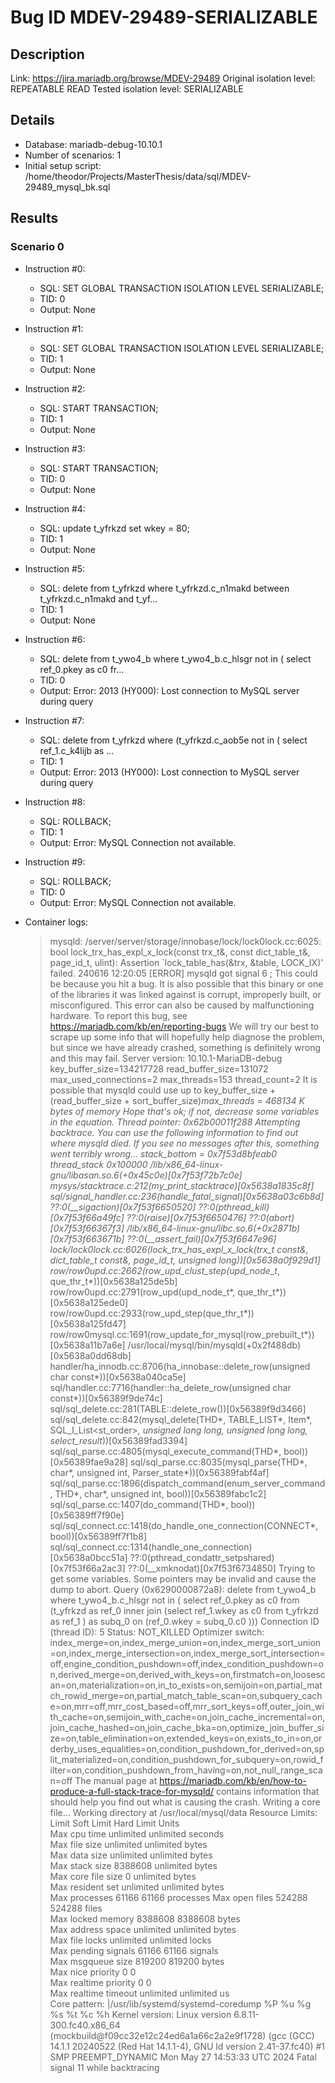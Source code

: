 # Bug ID MDEV-29489-SERIALIZABLE

## Description

Link:                     https://jira.mariadb.org/browse/MDEV-29489
Original isolation level: REPEATABLE READ
Tested isolation level:   SERIALIZABLE


## Details
 * Database: mariadb-debug-10.10.1
 * Number of scenarios: 1
 * Initial setup script: /home/theodor/Projects/MasterThesis/data/sql/MDEV-29489_mysql_bk.sql

## Results
### Scenario 0
 * Instruction #0:
     - SQL:  SET GLOBAL TRANSACTION ISOLATION LEVEL SERIALIZABLE;
     - TID: 0
     - Output: None
 * Instruction #1:
     - SQL:  SET GLOBAL TRANSACTION ISOLATION LEVEL SERIALIZABLE;
     - TID: 1
     - Output: None
 * Instruction #2:
     - SQL:  START TRANSACTION;
     - TID: 1
     - Output: None
 * Instruction #3:
     - SQL:  START TRANSACTION;
     - TID: 0
     - Output: None
 * Instruction #4:
     - SQL:  update t_yfrkzd set wkey = 80;
     - TID: 1
     - Output: None
 * Instruction #5:
     - SQL:  delete from t_yfrkzd where t_yfrkzd.c_n1makd between t_yfrkzd.c_n1makd and t_yf...
     - TID: 1
     - Output: None
 * Instruction #6:
     - SQL:  delete from t_ywo4_b where t_ywo4_b.c_hlsgr not in ( select ref_0.pkey as c0 fr...
     - TID: 0
     - Output: Error: 2013 (HY000): Lost connection to MySQL server during query
 * Instruction #7:
     - SQL:  delete from t_yfrkzd where (t_yfrkzd.c_aob5e not in ( select ref_1.c_k4lijb as ...
     - TID: 1
     - Output: Error: 2013 (HY000): Lost connection to MySQL server during query
 * Instruction #8:
     - SQL:  ROLLBACK;
     - TID: 1
     - Output: Error: MySQL Connection not available.
 * Instruction #9:
     - SQL:  ROLLBACK;
     - TID: 0
     - Output: Error: MySQL Connection not available.

 * Container logs:
   > mysqld: /server/server/storage/innobase/lock/lock0lock.cc:6025: bool lock_trx_has_expl_x_lock(const trx_t&, const dict_table_t&, page_id_t, ulint): Assertion `lock_table_has(&trx, &table, LOCK_IX)' failed.
   > 240616 12:20:05 [ERROR] mysqld got signal 6 ;
   > This could be because you hit a bug. It is also possible that this binary
   > or one of the libraries it was linked against is corrupt, improperly built,
   > or misconfigured. This error can also be caused by malfunctioning hardware.
   > To report this bug, see https://mariadb.com/kb/en/reporting-bugs
   > We will try our best to scrape up some info that will hopefully help
   > diagnose the problem, but since we have already crashed, 
   > something is definitely wrong and this may fail.
   > Server version: 10.10.1-MariaDB-debug
   > key_buffer_size=134217728
   > read_buffer_size=131072
   > max_used_connections=2
   > max_threads=153
   > thread_count=2
   > It is possible that mysqld could use up to 
   > key_buffer_size + (read_buffer_size + sort_buffer_size)*max_threads = 468134 K  bytes of memory
   > Hope that's ok; if not, decrease some variables in the equation.
   > Thread pointer: 0x62b00011f288
   > Attempting backtrace. You can use the following information to find out
   > where mysqld died. If you see no messages after this, something went
   > terribly wrong...
   > stack_bottom = 0x7f53d8bfeab0 thread_stack 0x100000
   > /lib/x86_64-linux-gnu/libasan.so.6(+0x45c0e)[0x7f53f72b7c0e]
   > mysys/stacktrace.c:212(my_print_stacktrace)[0x5638a1835c8f]
   > sql/signal_handler.cc:236(handle_fatal_signal)[0x5638a03c6b8d]
   > ??:0(__sigaction)[0x7f53f6650520]
   > ??:0(pthread_kill)[0x7f53f66a49fc]
   > ??:0(raise)[0x7f53f6650476]
   > ??:0(abort)[0x7f53f66367f3]
   > /lib/x86_64-linux-gnu/libc.so.6(+0x2871b)[0x7f53f663671b]
   > ??:0(__assert_fail)[0x7f53f6647e96]
   > lock/lock0lock.cc:6026(lock_trx_has_expl_x_lock(trx_t const&, dict_table_t const&, page_id_t, unsigned long))[0x5638a0f929d1]
   > row/row0upd.cc:2662(row_upd_clust_step(upd_node_t*, que_thr_t*))[0x5638a125de5b]
   > row/row0upd.cc:2791(row_upd(upd_node_t*, que_thr_t*))[0x5638a125ede0]
   > row/row0upd.cc:2933(row_upd_step(que_thr_t*))[0x5638a125fd47]
   > row/row0mysql.cc:1691(row_update_for_mysql(row_prebuilt_t*))[0x5638a11b7a6e]
   > /usr/local/mysql/bin/mysqld(+0x2f488db)[0x5638a0dd68db]
   > handler/ha_innodb.cc:8706(ha_innobase::delete_row(unsigned char const*))[0x5638a040ca5e]
   > sql/handler.cc:7716(handler::ha_delete_row(unsigned char const*))[0x56389f9de74c]
   > sql/sql_delete.cc:281(TABLE::delete_row())[0x56389f9d3466]
   > sql/sql_delete.cc:842(mysql_delete(THD*, TABLE_LIST*, Item*, SQL_I_List<st_order>*, unsigned long long, unsigned long long, select_result*))[0x56389fad3394]
   > sql/sql_parse.cc:4805(mysql_execute_command(THD*, bool))[0x56389fae9a28]
   > sql/sql_parse.cc:8035(mysql_parse(THD*, char*, unsigned int, Parser_state*))[0x56389fabf4af]
   > sql/sql_parse.cc:1896(dispatch_command(enum_server_command, THD*, char*, unsigned int, bool))[0x56389fabc1c2]
   > sql/sql_parse.cc:1407(do_command(THD*, bool))[0x56389ff7f90e]
   > sql/sql_connect.cc:1418(do_handle_one_connection(CONNECT*, bool))[0x56389ff7f1b8]
   > sql/sql_connect.cc:1314(handle_one_connection)[0x5638a0bcc51a]
   > ??:0(pthread_condattr_setpshared)[0x7f53f66a2ac3]
   > ??:0(__xmknodat)[0x7f53f6734850]
   > Trying to get some variables.
   > Some pointers may be invalid and cause the dump to abort.
   > Query (0x6290000872a8): delete from t_ywo4_b where t_ywo4_b.c_hlsgr not in ( select ref_0.pkey as c0 from (t_yfrkzd as ref_0 inner join (select ref_1.wkey as c0 from t_yfrkzd as ref_1 ) as subq_0 on (ref_0.wkey = subq_0.c0 )))
   > Connection ID (thread ID): 5
   > Status: NOT_KILLED
   > Optimizer switch: index_merge=on,index_merge_union=on,index_merge_sort_union=on,index_merge_intersection=on,index_merge_sort_intersection=off,engine_condition_pushdown=off,index_condition_pushdown=on,derived_merge=on,derived_with_keys=on,firstmatch=on,loosescan=on,materialization=on,in_to_exists=on,semijoin=on,partial_match_rowid_merge=on,partial_match_table_scan=on,subquery_cache=on,mrr=off,mrr_cost_based=off,mrr_sort_keys=off,outer_join_with_cache=on,semijoin_with_cache=on,join_cache_incremental=on,join_cache_hashed=on,join_cache_bka=on,optimize_join_buffer_size=on,table_elimination=on,extended_keys=on,exists_to_in=on,orderby_uses_equalities=on,condition_pushdown_for_derived=on,split_materialized=on,condition_pushdown_for_subquery=on,rowid_filter=on,condition_pushdown_from_having=on,not_null_range_scan=off
   > The manual page at https://mariadb.com/kb/en/how-to-produce-a-full-stack-trace-for-mysqld/ contains
   > information that should help you find out what is causing the crash.
   > Writing a core file...
   > Working directory at /usr/local/mysql/data
   > Resource Limits:
   > Limit                     Soft Limit           Hard Limit           Units     
   > Max cpu time              unlimited            unlimited            seconds   
   > Max file size             unlimited            unlimited            bytes     
   > Max data size             unlimited            unlimited            bytes     
   > Max stack size            8388608              unlimited            bytes     
   > Max core file size        0                    unlimited            bytes     
   > Max resident set          unlimited            unlimited            bytes     
   > Max processes             61166                61166                processes 
   > Max open files            524288               524288               files     
   > Max locked memory         8388608              8388608              bytes     
   > Max address space         unlimited            unlimited            bytes     
   > Max file locks            unlimited            unlimited            locks     
   > Max pending signals       61166                61166                signals   
   > Max msgqueue size         819200               819200               bytes     
   > Max nice priority         0                    0                    
   > Max realtime priority     0                    0                    
   > Max realtime timeout      unlimited            unlimited            us        
   > Core pattern: |/usr/lib/systemd/systemd-coredump %P %u %g %s %t %c %h
   > Kernel version: Linux version 6.8.11-300.fc40.x86_64 (mockbuild@f09cc32e12c24ed6a1a66c2a2e9f1728) (gcc (GCC) 14.1.1 20240522 (Red Hat 14.1.1-4), GNU ld version 2.41-37.fc40) #1 SMP PREEMPT_DYNAMIC Mon May 27 14:53:33 UTC 2024
   > Fatal signal 11 while backtracing
